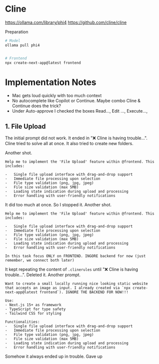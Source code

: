 # Cline

https://ollama.com/library/phi4
https://github.com/cline/cline

Preparation

```zsh
# Model
ollama pull phi4


# Frontend
npx create-next-app@latest frontend
```

<!-- ![alt text](cline_choose_model.png) -->

# Implementation Notes

-   Mac gets loud quickly with too much context
-   No autocomplete like Copilot or Continue. Maybe combo Cline & Continue does the trick?
-   Under Auto-approve I checked the boxes Read..., Edit ..., Execute...,

## 1. File Upload

The initial prompt did not work. It ended in "❌ Cline is having trouble...". Cline tried to solve all at once. It also tried to create new folders.

Another shot.

```
Help me to implement the 'File Upload' feature within @frontend. This includes:

-   Single file upload interface with drag-and-drop support
-   Immediate file processing upon selection
-   File type validation (png, jpg, jpeg)
-   File size validation (max 5MB)
-   Loading state indication during upload and processing
-   Error handling with user-friendly notifications
```

It did too much at once. So I stopped it. Another shot.

```
Help me to implement the 'File Upload' feature within @frontend. This includes:

-   Single file upload interface with drag-and-drop support
-   Immediate file processing upon selection
-   File type validation (png, jpg, jpeg)
-   File size validation (max 5MB)
-   Loading state indication during upload and processing
-   Error handling with user-friendly notifications

In this task focus ONLY on FRONTEND. INGORE backend for now (just remember, we connect both later)
```

It kept repeating the content of `.clinerules` until "❌ Cline is having trouble...". Deleted it. Another prompt.

```
Want to create a small locally running nice looking static website that accepts an image as input. I already created via `npx create-next-app@latest frontend`). IGNORE THE BACKEND FOR NOW!!!

Use:
- Next.js 15+ as framework
- TypeScript for type safety
- Tailwind CSS for styling

Functionalities:
-   Single file upload interface with drag-and-drop support
-   Immediate file processing upon selection
-   File type validation (png, jpg, jpeg)
-   File size validation (max 5MB)
-   Loading state indication during upload and processing
-   Error handling with user-friendly notifications
```

Somehow it always ended up in trouble. Gave up
